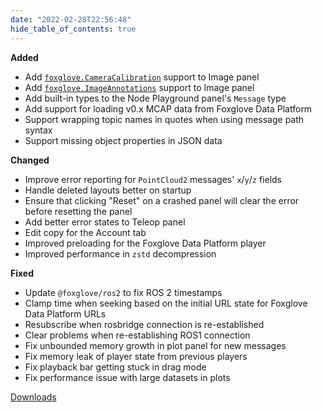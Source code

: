 ```yaml
---
date: "2022-02-28T22:56:48"
hide_table_of_contents: true
---
```

**Added**
- Add [`foxglove.CameraCalibration`](https://foxglove.dev/docs/studio/messages/camera-calibration) support to Image panel
- Add [`foxglove.ImageAnnotations`](https://foxglove.dev/docs/studio/messages/image-annotations) support to Image panel
- Add built-in types to the Node Playground panel's `Message` type
- Add support for loading v0.x MCAP data from Foxglove Data Platform
- Support wrapping topic names in quotes when using message path syntax
- Support missing object properties in JSON data

**Changed**
- Improve error reporting for `PointCloud2` messages' `x`/`y`/`z` fields
- Handle deleted layouts better on startup
- Ensure that clicking "Reset" on a crashed panel will clear the error before resetting the panel
- Add better error states to Teleop panel
- Edit copy for the Account tab
- Improved preloading for the Foxglove Data Platform player
- Improved performance in `zstd` decompression

**Fixed**
- Update `@foxglove/ros2` to fix ROS 2 timestamps
- Clamp time when seeking based on the initial URL state for Foxglove Data Platform URLs
- Resubscribe when rosbridge connection is re-established
- Clear problems when re-establishing ROS1 connection
- Fix unbounded memory growth in plot panel for new messages
- Fix memory leak of player state from previous players
- Fix playback bar getting stuck in drag mode
- Fix performance issue with large datasets in plots
<!-- truncate -->
[Downloads](https://github.com/foxglove/studio/releases/tag/v1.2.0)
